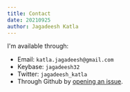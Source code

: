 ```yaml
---
title: Contact
date: 20210925
author: Jagadeesh Katla
---
```


I'm available through:

* Email: `katla.jagadeesh@gmail.com`
* Keybase: `jagadeesh32`
* Twitter: `jagadeesh_katla`
* Through Github by [opening an issue](https://github.com/jagadeesh32/green-book/issues).
